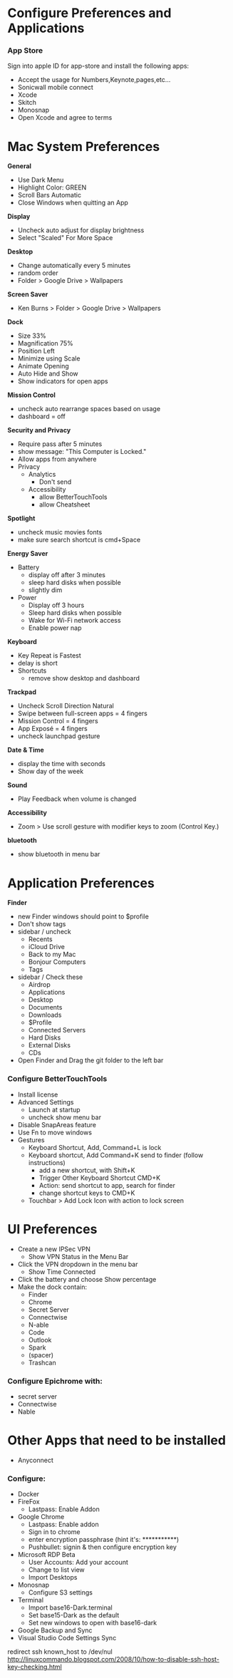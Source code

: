 # Configure Preferences and Applications

### App Store
Sign into apple ID for app-store and install the following apps:
- Accept the usage for Numbers,Keynote,pages,etc...
- Sonicwall mobile connect
- Xcode
- Skitch
- Monosnap
- Open Xcode and agree to terms



# Mac System Preferences
**General**
- Use Dark Menu
- Highlight Color: GREEN
- Scroll Bars Automatic
- Close Windows when quitting an App

**Display**
- Uncheck auto adjust for display brightness
- Select "Scaled" For More Space 

**Desktop**
- Change automatically every 5 minutes
- random order
- Folder > Google Drive > Wallpapers

**Screen Saver**
- Ken Burns > Folder > Google Drive > Wallpapers

**Dock**
- Size 33%
- Magnification 75%
- Position Left
- Minimize using Scale
- Animate Opening
- Auto Hide and Show
- Show indicators for open apps

**Mission Control**
- uncheck auto rearrange spaces based on usage
- dashboard = off

**Security and Privacy**
- Require pass after 5 minutes
- show message: "This Computer is Locked."
- Allow apps from anywhere
- Privacy
    - Analytics
        - Don't send
    - Accessibility
        - allow BetterTouchTools
        - allow Cheatsheet

**Spotlight**
- uncheck music movies fonts
- make sure search shortcut is cmd+Space

**Energy Saver**
- Battery
    - display off after 3 minutes
    - sleep hard disks when possible
    - slightly dim
- Power
    - Display off 3 hours
    - Sleep hard disks when possible
    - Wake for Wi-Fi network access
    - Enable power nap

**Keyboard**
- Key Repeat is Fastest
- delay is short
- Shortcuts
    - remove show desktop and dashboard

**Trackpad**
- Uncheck Scroll Direction Natural
- Swipe between full-screen apps = 4 fingers
- Mission Control = 4 fingers
- App Exposé = 4 fingers
- uncheck launchpad gesture

**Date & Time**
- display the time with seconds
- Show day of the week

**Sound**
- Play Feedback when volume is changed

**Accessibility**
- Zoom > Use scroll gesture with modifier keys to zoom (Control Key.)

**bluetooth**
- show bluetooth in menu bar

# Application Preferences

**Finder**
- new Finder windows should point to $profile
- Don't show tags
- sidebar / uncheck
    - Recents
    - iCloud Drive
    - Back to my Mac
    - Bonjour Computers
    - Tags
- sidebar / Check these
    - Airdrop
    - Applications
    - Desktop
    - Documents
    - Downloads
    - $Profile
    - Connected Servers
    - Hard Disks
    - External Disks
    - CDs
- Open Finder and Drag the git folder to the left bar
 
### Configure BetterTouchTools
- Install license
- Advanced Settings
    - Launch at startup
    - uncheck show menu bar
- Disable SnapAreas feature
- Use Fn to move windows
- Gestures
    - Keyboard Shortcut, Add, Command+L is lock
    - Keyboard shortcut, Add Command+K send to finder (follow instructions)
        - add a new shortcut, with Shift+K
        - Trigger Other Keyboard Shortcut CMD+K
        - Action: send shortcut to app, search for finder
        - change shortcut keys to CMD+K
    - Touchbar > Add Lock Icon with action to lock screen

# UI Preferences
- Create a new IPSec VPN
    - Show VPN Status in the Menu Bar
- Click the VPN dropdown in the menu bar
    - Show Time Connected
- Click the battery and choose Show percentage
- Make the dock contain:
    - Finder
    - Chrome
    - Secret Server
    - Connectwise
    - N-able
    - Code
    - Outlook
    - Spark
    - (spacer)
    - Trashcan

### Configure Epichrome with:
- secret server
- Connectwise
- Nable

# Other Apps that need to be installed
- Anyconnect

### Configure:
- Docker
- FireFox
    - Lastpass: Enable Addon
- Google Chrome
    - Lastpass: Enable addon
    - Sign in to chrome
    - enter encryption passphrase (hint it's: ***********)
    - Pushbullet: signin & then configure encryption key
- Microsoft RDP Beta
    - User Accounts: Add your account
    - Change to list view
    - Import Desktops
- Monosnap
    - Configure S3 settings
- Terminal
    - Import base16-Dark.terminal
    - Set base15-Dark as the default
    - Set new windows to open with base16-dark
- Google Backup and Sync
- Visual Studio Code Settings Sync
 



redirect ssh known_host to /dev/nul http://linuxcommando.blogspot.com/2008/10/how-to-disable-ssh-host-key-checking.html